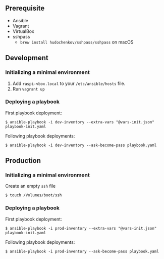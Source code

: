 ## Prerequisite

- Ansible
- Vagrant
- VirtualBox
- sshpass
  - `brew install hudochenkov/sshpass/sshpass` on macOS

## Development

### Initializing a minimal environment

1. Add `raspi-vbox.local` to your `/etc/ansible/hosts` file.
2. Run `vagrant up`

### Deploying a playbook

First playbook deployment:

```
$ ansible-playbook -i dev-inventory --extra-vars "@vars-init.json" playbook-init.yaml
```

Following playbook deployments:

```
$ ansible-playbook -i dev-inventory --ask-become-pass playbook.yaml
```


## Production

### Initializing a minimal environment

Create an empty `ssh` file

```
$ touch /Volumes/boot/ssh
```


### Deploying a playbook

First playbook deployment:

```
$ ansible-playbook -i prod-inventory --extra-vars "@vars-init.json" playbook-init.yaml
```

Following playbook deployments:

```
$ ansible-playbook -i prod-inventory --ask-become-pass playbook.yaml
```
